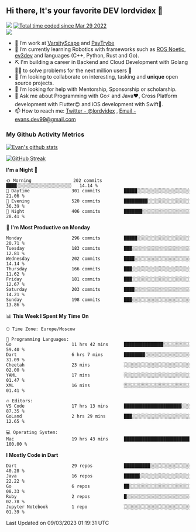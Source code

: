 ## Hi there, It's your favorite DEV lordvidex 👋
<img src="https://komarev.com/ghpvc/?username=lordvidex&label=Views&color=blue&style=plastic" /> <a href="https://wakatime.com/@0e56db35-d16b-410a-acc0-4085055304bf"><img src="https://wakatime.com/badge/user/0e56db35-d16b-410a-acc0-4085055304bf.svg" alt="Total time coded since Mar 29 2022" /></a>  
![](https://github-profile-trophy.vercel.app/?username=lordvidex)
- 🔭 I’m work at [VarsityScape](https://varsityscape.com) and [PayTrybe](https://www.paytrybe.com)
- 🌱 I’m currently learning Robotics with frameworks such as [ROS Noetic](ros.org), [ev3dev](www.ev3dev.org) and languages (C++, Python, Rust and Go).
- ⛏️ I'm building a career in Backend and Cloud Development with Golang 🧙🏼 to solve problems for the next million users 🤌
- 👯 I’m looking to collaborate on interesting, tasking and **unique** open source projects.
- 🤔 I’m looking for help with Mentorship, Sponsorship or scholarship.
- 💬 Ask me about Programming with Go⚡️ and Java❤️, Cross Platform development with Flutter😍 and iOS development with Swift🚀.
- 📫 How to reach me: [Twitter - @lordvidex](https://twitter.com/lordvidex) , [Email - evans.dev99@gmail.com](mailto:evans.dev99@gmail.com?body=Hello%20Evans,)

### My Github Activity Metrics
<div>
<!-- <a href="https://github.com/lordvidex">
  <img src="https://github-readme-stats.vercel.app/api/top-langs/?username=lordvidex&theme=light" />
</a>    -->
<!-- [![Top Langs](https://github-readme-stats.vercel.app/api/top-langs/?username=lordvidex)](https://github.com/lordvidex/)  -->
<a href="https://github.com/lordvidex">
 <img src="https://github-readme-stats.vercel.app/api?username=lordvidex&show_icons=true&theme=light&line_height=27" alt="Evan's github stats"/>
</a>
</div>

[![GitHub Streak](https://github-readme-streak-stats.herokuapp.com?user=lordvidex&theme=github-dark&hide_border=true)](https://git.io/streak-stats)

<!--
  <a href="https://github.com/iampawan/FlutterExampleApps">
    <img align="center" src="https://github-readme-stats.vercel.app/api/pin/?username=iampawan&repo=FlutterExampleApps&theme=light" />

  </a>
  <a href="https://github.com/iampawan/VelocityX">
   <img align="center" src="https://github-readme-stats.vercel.app/api/pin/?username=iampawan&repo=VelocityX&theme=light" />
  </a>
-->
<!--START_SECTION:waka-->
**I'm a Night 🦉** 

```text
🌞 Morning                202 commits         ████░░░░░░░░░░░░░░░░░░░░░   14.14 % 
🌆 Daytime                301 commits         █████░░░░░░░░░░░░░░░░░░░░   21.06 % 
🌃 Evening                520 commits         █████████░░░░░░░░░░░░░░░░   36.39 % 
🌙 Night                  406 commits         ███████░░░░░░░░░░░░░░░░░░   28.41 % 
```
📅 **I'm Most Productive on Monday** 

```text
Monday                   296 commits         █████░░░░░░░░░░░░░░░░░░░░   20.71 % 
Tuesday                  183 commits         ███░░░░░░░░░░░░░░░░░░░░░░   12.81 % 
Wednesday                202 commits         ████░░░░░░░░░░░░░░░░░░░░░   14.14 % 
Thursday                 166 commits         ███░░░░░░░░░░░░░░░░░░░░░░   11.62 % 
Friday                   181 commits         ███░░░░░░░░░░░░░░░░░░░░░░   12.67 % 
Saturday                 203 commits         ████░░░░░░░░░░░░░░░░░░░░░   14.21 % 
Sunday                   198 commits         ███░░░░░░░░░░░░░░░░░░░░░░   13.86 % 
```


📊 **This Week I Spent My Time On** 

```text
🕑︎ Time Zone: Europe/Moscow

💬 Programming Languages: 
Go                       11 hrs 42 mins      ███████████████░░░░░░░░░░   59.40 % 
Dart                     6 hrs 7 mins        ████████░░░░░░░░░░░░░░░░░   31.09 % 
Cheetah                  23 mins             ░░░░░░░░░░░░░░░░░░░░░░░░░   02.00 % 
YAML                     17 mins             ░░░░░░░░░░░░░░░░░░░░░░░░░   01.47 % 
XML                      16 mins             ░░░░░░░░░░░░░░░░░░░░░░░░░   01.41 % 

🔥 Editors: 
VS Code                  17 hrs 13 mins      ██████████████████████░░░   87.35 % 
GoLand                   2 hrs 29 mins       ███░░░░░░░░░░░░░░░░░░░░░░   12.65 % 

💻 Operating System: 
Mac                      19 hrs 43 mins      █████████████████████████   100.00 % 
```

**I Mostly Code in Dart** 

```text
Dart                     29 repos            ██████████░░░░░░░░░░░░░░░   40.28 % 
Java                     16 repos            ██████░░░░░░░░░░░░░░░░░░░   22.22 % 
Go                       6 repos             ██░░░░░░░░░░░░░░░░░░░░░░░   08.33 % 
Ruby                     2 repos             █░░░░░░░░░░░░░░░░░░░░░░░░   02.78 % 
Jupyter Notebook         1 repo              ░░░░░░░░░░░░░░░░░░░░░░░░░   01.39 % 
```




 Last Updated on 09/03/2023 01:19:31 UTC
<!--END_SECTION:waka-->
